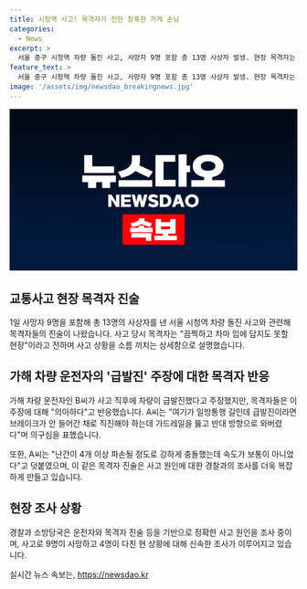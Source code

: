 ```yaml
---
title: 시청역 사고! 목격자가 전한 참혹한 가게 손님
categories:
  - News
excerpt: >
  서울 중구 시청역 차량 돌진 사고, 사망자 9명 포함 총 13명 사상자 발생. 현장 목격자는 차량이 횡단보도에 사람들을 친 것 같았다고 진술. 운전자는 급발진을 주장하나 목격자는 의아해. 차량은 역주행 중 보행자를 덮침, 경찰은 운전자를 검거. 사고 원인에 대한 조사 중.
feature_text: >
  서울 중구 시청역 차량 돌진 사고, 사망자 9명 포함 총 13명 사상자 발생. 현장 목격자는 차량이 횡단보도에 사람들을 친 것 같았다고 진술. 운전자는 급발진을 주장하나 목격자는 의아해. 차량은 역주행 중 보행자를 덮침, 경찰은 운전자를 검거. 사고 원인에 대한 조사 중.
image: '/assets/img/newsdao_breakingnews.jpg'
---
```


<p><img src="/assets/img/newsdao_breakingnews.jpg" alt="cryptoinkorea 속보" /></p>

<h2 data-ke-size="size26">교통사고 현장 목격자 진술</h2>

<p data-ke-size="size16">1일 사망자 9명을 포함해 총 13명의 사상자를 낸 서울 시청역 차량 돌진 사고와 관련해 목격자들의 진술이 나왔습니다. 사고 당시 목격자는 "끔찍하고 차마 입에 담지도 못할 현장"이라고 전하며 사고 상황을 소름 끼치는 상세함으로 설명했습니다.</p>

<h2 data-ke-size="size26">가해 차량 운전자의 '급발진' 주장에 대한 목격자 반응</h2>

<p data-ke-size="size16">가해 차량 운전자인 B씨가 사고 직후에 차량이 급발진했다고 주장했지만, 목격자들은 이 주장에 대해 "의아하다"고 반응했습니다. A씨는 "여기가 일방통행 길인데 급발진이라면 브레이크가 안 들어간 채로 직진해야 하는데 가드레일을 뚫고 반대 방향으로 와버렸다"며 의구심을 표했습니다.</p>

<p data-ke-size="size16">또한, A씨는 "난간이 4개 이상 파손될 정도로 강하게 충돌했는데 속도가 보통이 아니었다"고 덧붙였으며, 이 같은 목격자 진술은 사고 원인에 대한 경찰과의 조사를 더욱 복잡하게 만들고 있습니다.</p>

<h2 data-ke-size="size26">현장 조사 상황</h2>

<p data-ke-size="size16">경찰과 소방당국은 운전자와 목격자 진술 등을 기반으로 정확한 사고 원인을 조사 중이며, 사고로 9명이 사망하고 4명이 다친 현 상황에 대해 신속한 조사가 이루어지고 있습니다.</p>
실시간 뉴스 속보는, <a href="https://newsdao.kr" rel="dofollow">https://newsdao.kr</a>


